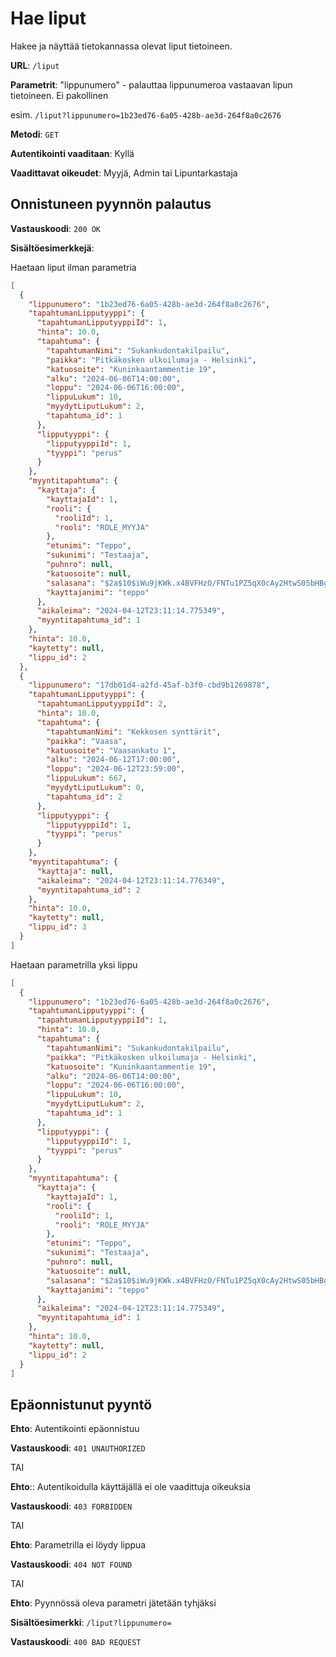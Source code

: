 # Hae liput

Hakee ja näyttää tietokannassa olevat liput tietoineen.

**URL**: `/liput`

**Parametrit**: "lippunumero" - palauttaa lippunumeroa vastaavan lipun tietoineen. Ei pakollinen

esim. `/liput?lippunumero=1b23ed76-6a05-428b-ae3d-264f8a0c2676`

**Metodi**: `GET`

**Autentikointi vaaditaan**: Kyllä

**Vaadittavat oikeudet**: Myyjä, Admin tai Lipuntarkastaja

## Onnistuneen pyynnön palautus

**Vastauskoodi**: `200 OK`

**Sisältöesimerkkejä**:

Haetaan liput ilman parametria

```json
[
  {
    "lippunumero": "1b23ed76-6a05-428b-ae3d-264f8a0c2676",
    "tapahtumanLipputyyppi": {
      "tapahtumanLipputyyppiId": 1,
      "hinta": 10.0,
      "tapahtuma": {
        "tapahtumanNimi": "Sukankudontakilpailu",
        "paikka": "Pitkäkosken ulkoilumaja - Helsinki",
        "katuosoite": "Kuninkaantammentie 19",
        "alku": "2024-06-06T14:00:00",
        "loppu": "2024-06-06T16:00:00",
        "lippuLukum": 10,
        "myydytLiputLukum": 2,
        "tapahtuma_id": 1
      },
      "lipputyyppi": {
        "lipputyyppiId": 1,
        "tyyppi": "perus"
      }
    },
    "myyntitapahtuma": {
      "kayttaja": {
        "kayttajaId": 1,
        "rooli": {
          "rooliId": 1,
          "rooli": "ROLE_MYYJA"
        },
        "etunimi": "Teppo",
        "sukunimi": "Testaaja",
        "puhnro": null,
        "katuosoite": null,
        "salasana": "$2a$10$iWu9jKWk.x4BVFHzO/FNTu1PZ5qX0cAy2HtwS05bHBgG8OxBhDA3C",
        "kayttajanimi": "teppo"
      },
      "aikaleima": "2024-04-12T23:11:14.775349",
      "myyntitapahtuma_id": 1
    },
    "hinta": 10.0,
    "kaytetty": null,
    "lippu_id": 2
  },
  {
    "lippunumero": "17db01d4-a2fd-45af-b3f0-cbd9b1269878",
    "tapahtumanLipputyyppi": {
      "tapahtumanLipputyyppiId": 2,
      "hinta": 10.0,
      "tapahtuma": {
        "tapahtumanNimi": "Kekkosen synttärit",
        "paikka": "Vaasa",
        "katuosoite": "Vaasankatu 1",
        "alku": "2024-06-12T17:00:00",
        "loppu": "2024-06-12T23:59:00",
        "lippuLukum": 667,
        "myydytLiputLukum": 0,
        "tapahtuma_id": 2
      },
      "lipputyyppi": {
        "lipputyyppiId": 1,
        "tyyppi": "perus"
      }
    },
    "myyntitapahtuma": {
      "kayttaja": null,
      "aikaleima": "2024-04-12T23:11:14.776349",
      "myyntitapahtuma_id": 2
    },
    "hinta": 10.0,
    "kaytetty": null,
    "lippu_id": 3
  }
]
```

Haetaan parametrilla yksi lippu

```json
[
  {
    "lippunumero": "1b23ed76-6a05-428b-ae3d-264f8a0c2676",
    "tapahtumanLipputyyppi": {
      "tapahtumanLipputyyppiId": 1,
      "hinta": 10.0,
      "tapahtuma": {
        "tapahtumanNimi": "Sukankudontakilpailu",
        "paikka": "Pitkäkosken ulkoilumaja - Helsinki",
        "katuosoite": "Kuninkaantammentie 19",
        "alku": "2024-06-06T14:00:00",
        "loppu": "2024-06-06T16:00:00",
        "lippuLukum": 10,
        "myydytLiputLukum": 2,
        "tapahtuma_id": 1
      },
      "lipputyyppi": {
        "lipputyyppiId": 1,
        "tyyppi": "perus"
      }
    },
    "myyntitapahtuma": {
      "kayttaja": {
        "kayttajaId": 1,
        "rooli": {
          "rooliId": 1,
          "rooli": "ROLE_MYYJA"
        },
        "etunimi": "Teppo",
        "sukunimi": "Testaaja",
        "puhnro": null,
        "katuosoite": null,
        "salasana": "$2a$10$iWu9jKWk.x4BVFHzO/FNTu1PZ5qX0cAy2HtwS05bHBgG8OxBhDA3C",
        "kayttajanimi": "teppo"
      },
      "aikaleima": "2024-04-12T23:11:14.775349",
      "myyntitapahtuma_id": 1
    },
    "hinta": 10.0,
    "kaytetty": null,
    "lippu_id": 2
  }
]
```

## Epäonnistunut pyyntö

**Ehto**: Autentikointi epäonnistuu

**Vastauskoodi**: `401 UNAUTHORIZED`

TAI

**Ehto**:: Autentikoidulla käyttäjällä ei ole vaadittuja oikeuksia

**Vastauskoodi**: `403 FORBIDDEN`

TAI

**Ehto**: Parametrilla ei löydy lippua

**Vastauskoodi**: `404 NOT FOUND`

TAI

**Ehto**: Pyynnössä oleva parametri jätetään tyhjäksi

**Sisältöesimerkki**: `/liput?lippunumero=`

**Vastauskoodi**: `400 BAD REQUEST`
